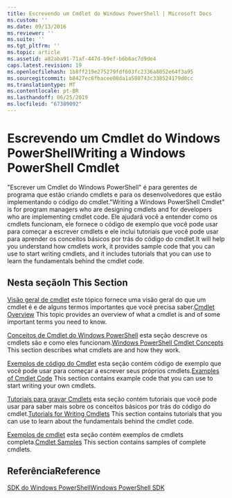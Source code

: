 ```yaml
---
title: Escrevendo um Cmdlet do Windows PowerShell | Microsoft Docs
ms.custom: ''
ms.date: 09/13/2016
ms.reviewer: ''
ms.suite: ''
ms.tgt_pltfrm: ''
ms.topic: article
ms.assetid: a82aba91-71af-447d-b9ef-b6b6ac7d9de4
caps.latest.revision: 19
ms.openlocfilehash: 1b8ff219e275279fdf603fc2336a8052e64f3a95
ms.sourcegitcommit: b8427ec6fbacee08da1a580743c338524179d0cc
ms.translationtype: MT
ms.contentlocale: pt-BR
ms.lasthandoff: 06/25/2019
ms.locfileid: "67389092"
---
```

# <a name="writing-a-windows-powershell-cmdlet"></a><span data-ttu-id="20df7-102">Escrevendo um Cmdlet do Windows PowerShell</span><span class="sxs-lookup"><span data-stu-id="20df7-102">Writing a Windows PowerShell Cmdlet</span></span>

<span data-ttu-id="20df7-103">"Escrever um Cmdlet do Windows PowerShell" é para gerentes de programa que estão criando cmdlets e para os desenvolvedores que estão implementando o código do cmdlet.</span><span class="sxs-lookup"><span data-stu-id="20df7-103">"Writing a Windows PowerShell Cmdlet" is for program managers who are designing cmdlets and for developers who are implementing cmdlet code.</span></span> <span data-ttu-id="20df7-104">Ele ajudará você a entender como os cmdlets funcionam, ele fornece o código de exemplo que você pode usar para começar a escrever cmdlets e ele inclui tutoriais que você pode usar para aprender os conceitos básicos por trás do código do cmdlet.</span><span class="sxs-lookup"><span data-stu-id="20df7-104">It will help you understand how cmdlets work, it provides sample code that you can use to start writing cmdlets, and it includes tutorials that you can use to learn the fundamentals behind the cmdlet code.</span></span>

## <a name="in-this-section"></a><span data-ttu-id="20df7-105">Nesta seção</span><span class="sxs-lookup"><span data-stu-id="20df7-105">In This Section</span></span>

<span data-ttu-id="20df7-106">[Visão geral de cmdlet](./cmdlet-overview.md) este tópico fornece uma visão geral do que um cmdlet é e de alguns termos importantes que você precisa saber.</span><span class="sxs-lookup"><span data-stu-id="20df7-106">[Cmdlet Overview](./cmdlet-overview.md) This topic provides an overview of what a cmdlet is and of some important terms you need to know.</span></span>

<span data-ttu-id="20df7-107">[Conceitos de Cmdlet do Windows PowerShell](./windows-powershell-cmdlet-concepts.md) esta seção descreve os cmdlets são e como eles funcionam.</span><span class="sxs-lookup"><span data-stu-id="20df7-107">[Windows PowerShell Cmdlet Concepts](./windows-powershell-cmdlet-concepts.md) This section describes what cmdlets are and how they work.</span></span>

<span data-ttu-id="20df7-108">[Exemplos de código do Cmdlet](./examples-of-cmdlet-code.md) esta seção contém código de exemplo que você pode usar para começar a escrever seus próprios cmdlets.</span><span class="sxs-lookup"><span data-stu-id="20df7-108">[Examples of Cmdlet Code](./examples-of-cmdlet-code.md) This section contains example code that you can use to start writing your own cmdlets.</span></span>

<span data-ttu-id="20df7-109">[Tutoriais para gravar Cmdlets](./tutorials-for-writing-cmdlets.md) esta seção contém tutoriais que você pode usar para saber mais sobre os conceitos básicos por trás do código do cmdlet.</span><span class="sxs-lookup"><span data-stu-id="20df7-109">[Tutorials for Writing Cmdlets](./tutorials-for-writing-cmdlets.md) This section contains tutorials that you can use to learn about the fundamentals behind the cmdlet code.</span></span>

<span data-ttu-id="20df7-110">[Exemplos de cmdlet](./cmdlet-samples.md) esta seção contém exemplos de cmdlets completa.</span><span class="sxs-lookup"><span data-stu-id="20df7-110">[Cmdlet Samples](./cmdlet-samples.md) This section contains samples of complete cmdlets.</span></span>

## <a name="reference"></a><span data-ttu-id="20df7-111">Referência</span><span class="sxs-lookup"><span data-stu-id="20df7-111">Reference</span></span>

[<span data-ttu-id="20df7-112">SDK do Windows PowerShell</span><span class="sxs-lookup"><span data-stu-id="20df7-112">Windows PowerShell SDK</span></span>](../windows-powershell-reference.md)
